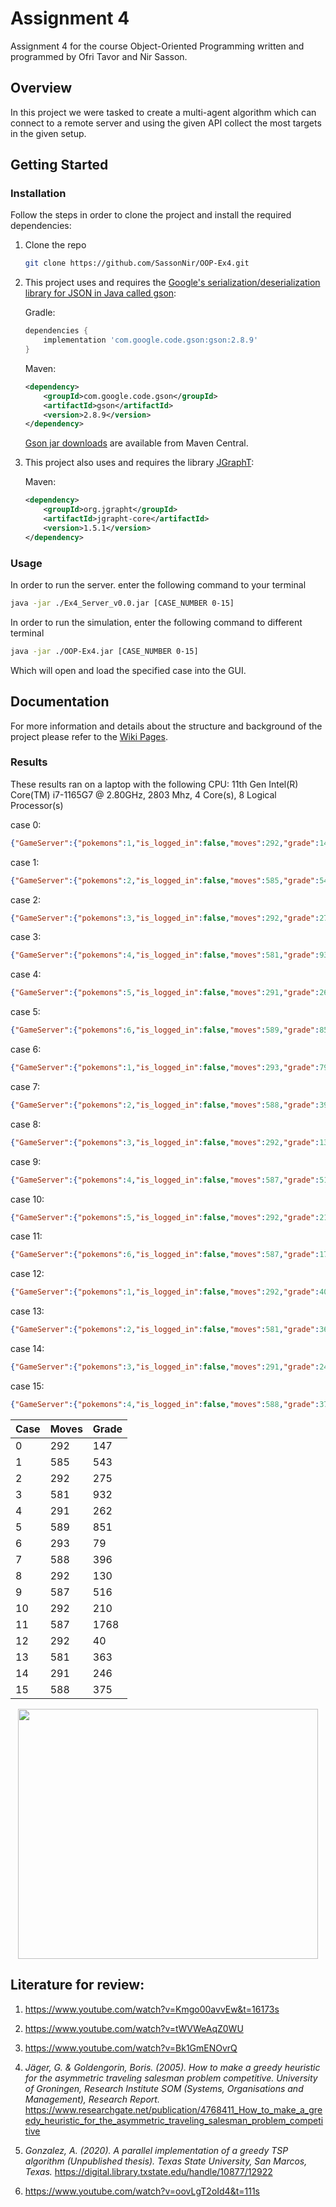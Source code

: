 # Assignment 4

Assignment 4 for the course Object-Oriented Programming written and programmed by Ofri Tavor and Nir Sasson.

## Overview

In this project we were tasked to create a multi-agent algorithm which can connect to a remote server and using the given API collect the most targets in the given setup.

## Getting Started

### Installation

Follow the steps in order to clone the project and install the required dependencies:

1. Clone the repo

   ```sh
   git clone https://github.com/SassonNir/OOP-Ex4.git
   ```

2. This project uses and requires the [Google's serialization/deserialization library for JSON in Java called gson](https://github.com/google/gson):

   Gradle:

    ```gradle
    dependencies {
        implementation 'com.google.code.gson:gson:2.8.9'
    }
    ```

   Maven:

    ```xml
    <dependency>
        <groupId>com.google.code.gson</groupId>
        <artifactId>gson</artifactId>
        <version>2.8.9</version>
    </dependency>
    ```

   [Gson jar downloads](https://maven-badges.herokuapp.com/maven-central/com.google.code.gson/gson) are available from Maven Central.

3. This project also uses and requires the library [JGraphT](https://jgrapht.org/):

   Maven:

    ```xml
    <dependency>
        <groupId>org.jgrapht</groupId>
        <artifactId>jgrapht-core</artifactId>
        <version>1.5.1</version>
    </dependency>
    ```

### Usage

In order to run the server. enter the following command to your terminal

```bash
java -jar ./Ex4_Server_v0.0.jar [CASE_NUMBER 0-15]
```

In order to run the simulation, enter the following command to different terminal

```bash
java -jar ./OOP-Ex4.jar [CASE_NUMBER 0-15]
```

Which will open and load the specified case into the GUI.

## Documentation

For more information and details about the structure and background of the project please refer to the [Wiki Pages](../../wiki).

### Results

These results ran on a laptop with the following CPU: 11th Gen Intel(R) Core(TM) i7-1165G7 @ 2.80GHz, 2803 Mhz, 4 Core(s), 8 Logical Processor(s)

case 0:
```json
{"GameServer":{"pokemons":1,"is_logged_in":false,"moves":292,"grade":147,"game_level":0,"max_user_level":-1,"id":0,"graph":"data/A0","agents":1}}
```
case 1:
```json
{"GameServer":{"pokemons":2,"is_logged_in":false,"moves":585,"grade":543,"game_level":1,"max_user_level":-1,"id":0,"graph":"data/A0","agents":1}}
```
case 2:
```json
{"GameServer":{"pokemons":3,"is_logged_in":false,"moves":292,"grade":275,"game_level":2,"max_user_level":-1,"id":0,"graph":"data/A0","agents":1}}
```
case 3:
```json
{"GameServer":{"pokemons":4,"is_logged_in":false,"moves":581,"grade":932,"game_level":3,"max_user_level":-1,"id":0,"graph":"data/A0","agents":1}}
```
case 4:
```json
{"GameServer":{"pokemons":5,"is_logged_in":false,"moves":291,"grade":262,"game_level":4,"max_user_level":-1,"id":0,"graph":"data/A1","agents":1}}
```
case 5:
```json
{"GameServer":{"pokemons":6,"is_logged_in":false,"moves":589,"grade":851,"game_level":5,"max_user_level":-1,"id":0,"graph":"data/A1","agents":1}}
```
case 6:
```json
{"GameServer":{"pokemons":1,"is_logged_in":false,"moves":293,"grade":79,"game_level":6,"max_user_level":-1,"id":0,"graph":"data/A1","agents":1}}
```
case 7:
```json
{"GameServer":{"pokemons":2,"is_logged_in":false,"moves":588,"grade":396,"game_level":7,"max_user_level":-1,"id":0,"graph":"data/A1","agents":1}}
```
case 8:
```json
{"GameServer":{"pokemons":3,"is_logged_in":false,"moves":292,"grade":130,"game_level":8,"max_user_level":-1,"id":0,"graph":"data/A2","agents":1}}
```
case 9:
```json
{"GameServer":{"pokemons":4,"is_logged_in":false,"moves":587,"grade":516,"game_level":9,"max_user_level":-1,"id":0,"graph":"data/A2","agents":1}}
```
case 10:
```json
{"GameServer":{"pokemons":5,"is_logged_in":false,"moves":292,"grade":210,"game_level":10,"max_user_level":-1,"id":0,"graph":"data/A2","agents":1}}
```
case 11:
```json
{"GameServer":{"pokemons":6,"is_logged_in":false,"moves":587,"grade":1768,"game_level":11,"max_user_level":-1,"id":0,"graph":"data/A2","agents":3}}
```
case 12:
```json
{"GameServer":{"pokemons":1,"is_logged_in":false,"moves":292,"grade":40,"game_level":12,"max_user_level":-1,"id":0,"graph":"data/A3","agents":1}}
```
case 13:
```json
{"GameServer":{"pokemons":2,"is_logged_in":false,"moves":581,"grade":363,"game_level":13,"max_user_level":-1,"id":0,"graph":"data/A3","agents":2}}
```
case 14:
```json
{"GameServer":{"pokemons":3,"is_logged_in":false,"moves":291,"grade":246,"game_level":14,"max_user_level":-1,"id":0,"graph":"data/A3","agents":3}}
```
case 15:
```json
{"GameServer":{"pokemons":4,"is_logged_in":false,"moves":588,"grade":375,"game_level":15,"max_user_level":-1,"id":0,"graph":"data/A3","agents":1}}
```
| Case | Moves | Grade |
|------|-------|-------|
| 0    | 292   | 147   |
| 1    | 585   | 543   |
| 2    | 292   | 275   |
| 3    | 581   | 932   |
| 4    | 291   | 262   |
| 5    | 589   | 851   |
| 6    | 293   | 79    |
| 7    | 588   | 396   |
| 8    | 292   | 130   |
| 9    | 587   | 516   |
| 10   | 292   | 210   |
| 11   | 587   | 1768  |
| 12   | 292   | 40    |
| 13   | 581   | 363   |
| 14   | 291   | 246   |
| 15   | 588   | 375   |

<center>
<img src="https://github.com/SassonNir/OOP-Ex4/blob/main/396a880f-e5c0-48d0-8ee4-b6c822913fae.gif" width="480" height="400" class="centerImage" text="Authorede by Ofri Tavor and Nir Sasson">
</center>

## Literature for review:
1. https://www.youtube.com/watch?v=Kmgo00avvEw&t=16173s
2. https://www.youtube.com/watch?v=tWVWeAqZ0WU
3. https://www.youtube.com/watch?v=Bk1GmENOvrQ
4. <cite>Jäger, G. & Goldengorin, Boris. (2005). How to make a greedy heuristic for the asymmetric traveling salesman problem competitive. University of Groningen, Research Institute SOM (Systems, Organisations and Management), Research Report.</cite>
https://www.researchgate.net/publication/4768411_How_to_make_a_greedy_heuristic_for_the_asymmetric_traveling_salesman_problem_competitive

5. <cite>Gonzalez, A. (2020). A parallel implementation of a greedy TSP algorithm (Unpublished thesis). Texas State University, San Marcos, Texas.</cite>
https://digital.library.txstate.edu/handle/10877/12922

6. https://www.youtube.com/watch?v=oovLgT2oId4&t=111s
